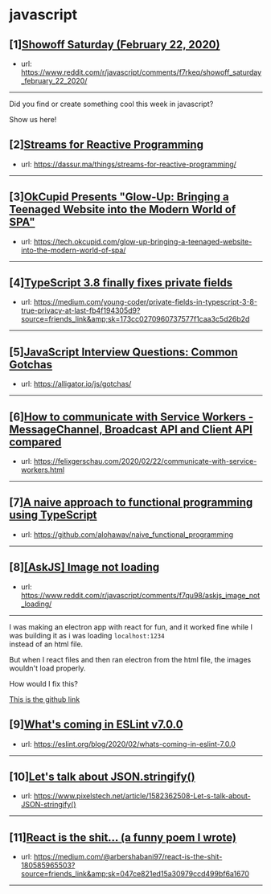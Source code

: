 # javascript
## [1][Showoff Saturday (February 22, 2020)](https://www.reddit.com/r/javascript/comments/f7rkeq/showoff_saturday_february_22_2020/)
- url: https://www.reddit.com/r/javascript/comments/f7rkeq/showoff_saturday_february_22_2020/
---
Did you find or create something cool this week in javascript? 

Show us here!
## [2][Streams for Reactive Programming](https://www.reddit.com/r/javascript/comments/f7mi3t/streams_for_reactive_programming/)
- url: https://dassur.ma/things/streams-for-reactive-programming/
---

## [3][OkCupid Presents "Glow-Up: Bringing a Teenaged Website into the Modern World of SPA"](https://www.reddit.com/r/javascript/comments/f7bj30/okcupid_presents_glowup_bringing_a_teenaged/)
- url: https://tech.okcupid.com/glow-up-bringing-a-teenaged-website-into-the-modern-world-of-spa/
---

## [4][TypeScript 3.8 finally fixes private fields](https://www.reddit.com/r/javascript/comments/f7nmds/typescript_38_finally_fixes_private_fields/)
- url: https://medium.com/young-coder/private-fields-in-typescript-3-8-true-privacy-at-last-fb4f194305d9?source=friends_link&amp;sk=173cc0270960737577f1caa3c5d26b2d
---

## [5][JavaScript Interview Questions: Common Gotchas](https://www.reddit.com/r/javascript/comments/f7sa7x/javascript_interview_questions_common_gotchas/)
- url: https://alligator.io/js/gotchas/
---

## [6][How to communicate with Service Workers - MessageChannel, Broadcast API and Client API compared](https://www.reddit.com/r/javascript/comments/f7qxfs/how_to_communicate_with_service_workers/)
- url: https://felixgerschau.com/2020/02/22/communicate-with-service-workers.html
---

## [7][A naive approach to functional programming using TypeScript](https://www.reddit.com/r/javascript/comments/f7pr7x/a_naive_approach_to_functional_programming_using/)
- url: https://github.com/alohawav/naive_functional_programming
---

## [8][[AskJS] Image not loading](https://www.reddit.com/r/javascript/comments/f7qu98/askjs_image_not_loading/)
- url: https://www.reddit.com/r/javascript/comments/f7qu98/askjs_image_not_loading/
---
I was making an electron app with react for fun, and it worked fine while I was building it as i was loading `localhost:1234`  
 instead of an html file.

But when I react files and then ran electron from the html file, the images wouldn't load properly.

How would I fix this?

[This is the github link](https://github.com/Lutetium-Vanadium/Music)
## [9][What's coming in ESLint v7.0.0](https://www.reddit.com/r/javascript/comments/f7dvn2/whats_coming_in_eslint_v700/)
- url: https://eslint.org/blog/2020/02/whats-coming-in-eslint-7.0.0
---

## [10][Let's talk about JSON.stringify()](https://www.reddit.com/r/javascript/comments/f7qy05/lets_talk_about_jsonstringify/)
- url: https://www.pixelstech.net/article/1582362508-Let-s-talk-about-JSON-stringify()
---

## [11][React is the shit… (a funny poem I wrote)](https://www.reddit.com/r/javascript/comments/f7p3aj/react_is_the_shit_a_funny_poem_i_wrote/)
- url: https://medium.com/@arbershabani97/react-is-the-shit-180585965503?source=friends_link&amp;sk=047ce821ed15a30979ccd499bf6a1670
---

